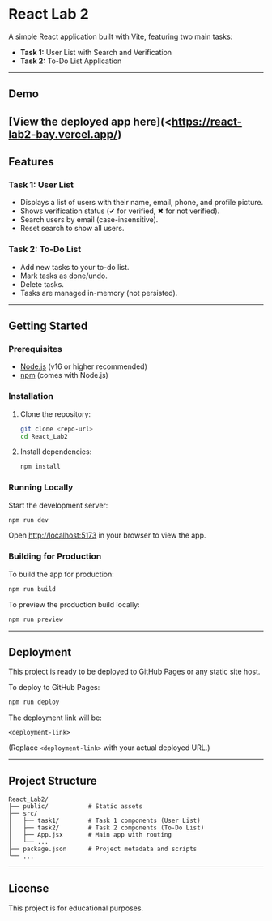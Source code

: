 # React Lab 2

A simple React application built with Vite, featuring two main tasks:

- **Task 1:** User List with Search and Verification
- **Task 2:** To-Do List Application

---

## Demo

[View the deployed app here](<https://react-lab2-bay.vercel.app/) 
---

## Features

### Task 1: User List
- Displays a list of users with their name, email, phone, and profile picture.
- Shows verification status (✔ for verified, ✖ for not verified).
- Search users by email (case-insensitive).
- Reset search to show all users.

### Task 2: To-Do List
- Add new tasks to your to-do list.
- Mark tasks as done/undo.
- Delete tasks.
- Tasks are managed in-memory (not persisted).

---

## Getting Started

### Prerequisites
- [Node.js](https://nodejs.org/) (v16 or higher recommended)
- [npm](https://www.npmjs.com/) (comes with Node.js)

### Installation

1. Clone the repository:
   ```bash
   git clone <repo-url>
   cd React_Lab2
   ```
2. Install dependencies:
   ```bash
   npm install
   ```

### Running Locally

Start the development server:
```bash
npm run dev
```

Open [http://localhost:5173](http://localhost:5173) in your browser to view the app.

### Building for Production

To build the app for production:
```bash
npm run build
```

To preview the production build locally:
```bash
npm run preview
```

---

## Deployment

This project is ready to be deployed to GitHub Pages or any static site host.

To deploy to GitHub Pages:
```bash
npm run deploy
```

The deployment link will be:
```
<deployment-link>
```
(Replace `<deployment-link>` with your actual deployed URL.)

---

## Project Structure

```
React_Lab2/
├── public/           # Static assets
├── src/
│   ├── task1/        # Task 1 components (User List)
│   ├── task2/        # Task 2 components (To-Do List)
│   ├── App.jsx       # Main app with routing
│   └── ...
├── package.json      # Project metadata and scripts
└── ...
```

---

## License

This project is for educational purposes.
